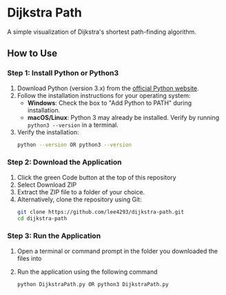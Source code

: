 # Dijkstra Path

A simple visualization of Dijkstra's shortest path-finding algorithm.

## How to Use

### Step 1: Install Python or Python3
1. Download Python (version 3.x) from the [official Python website](https://www.python.org/).
2. Follow the installation instructions for your operating system:
   - **Windows**: Check the box to "Add Python to PATH" during installation.
   - **macOS/Linux**: Python 3 may already be installed. Verify by running `python3 --version` in a terminal.
3. Verify the installation:
   ```bash
   python --version OR python3 --version

### Step 2: Download the Application
1. Click the green Code button at the top of this repository
2. Select Download ZIP
3. Extract the ZIP file to a folder of your choice.
4. Alternatively, clone the repository using Git:
   ```bash
   git clone https://github.com/lee4293/dijkstra-path.git  
   cd dijkstra-path

### Step 3: Run the Application
1. Open a terminal or command prompt in the folder you downloaded the files into
2. Run the application using the following command

   ```bash
   python DijkstraPath.py OR python3 DijkstraPath.py

   
